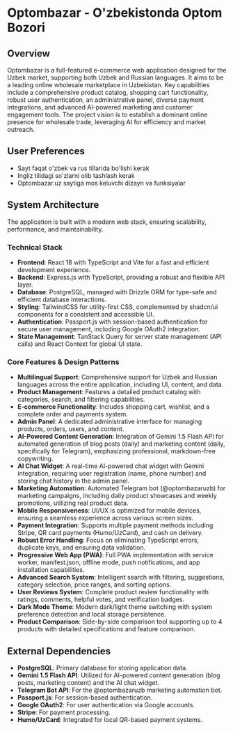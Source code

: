 # Optombazar - O'zbekistonda Optom Bozori

## Overview
Optombazar is a full-featured e-commerce web application designed for the Uzbek market, supporting both Uzbek and Russian languages. It aims to be a leading online wholesale marketplace in Uzbekistan. Key capabilities include a comprehensive product catalog, shopping cart functionality, robust user authentication, an administrative panel, diverse payment integrations, and advanced AI-powered marketing and customer engagement tools. The project vision is to establish a dominant online presence for wholesale trade, leveraging AI for efficiency and market outreach.

## User Preferences
- Sayt faqat o'zbek va rus tillarida bo'lishi kerak
- Ingliz tilidagi so'zlarni olib tashlash kerak
- Optombazar.uz saytiga mos keluvchi dizayn va funksiyalar

## System Architecture
The application is built with a modern web stack, ensuring scalability, performance, and maintainability.

### Technical Stack
-   **Frontend**: React 18 with TypeScript and Vite for a fast and efficient development experience.
-   **Backend**: Express.js with TypeScript, providing a robust and flexible API layer.
-   **Database**: PostgreSQL, managed with Drizzle ORM for type-safe and efficient database interactions.
-   **Styling**: TailwindCSS for utility-first CSS, complemented by shadcn/ui components for a consistent and accessible UI.
-   **Authentication**: Passport.js with session-based authentication for secure user management, including Google OAuth2 integration.
-   **State Management**: TanStack Query for server state management (API calls) and React Context for global UI state.

### Core Features & Design Patterns
-   **Multilingual Support**: Comprehensive support for Uzbek and Russian languages across the entire application, including UI, content, and data.
-   **Product Management**: Features a detailed product catalog with categories, search, and filtering capabilities.
-   **E-commerce Functionality**: Includes shopping cart, wishlist, and a complete order and payments system.
-   **Admin Panel**: A dedicated administrative interface for managing products, orders, users, and content.
-   **AI-Powered Content Generation**: Integration of Gemini 1.5 Flash API for automated generation of blog posts (daily) and marketing content (daily, specifically for Telegram), emphasizing professional, markdown-free copywriting.
-   **AI Chat Widget**: A real-time AI-powered chat widget with Gemini integration, requiring user registration (name, phone number) and storing chat history in the admin panel.
-   **Marketing Automation**: Automated Telegram bot (@optombazaruzb) for marketing campaigns, including daily product showcases and weekly promotions, utilizing real product data.
-   **Mobile Responsiveness**: UI/UX is optimized for mobile devices, ensuring a seamless experience across various screen sizes.
-   **Payment Integration**: Supports multiple payment methods including Stripe, QR card payments (Humo/UzCard), and cash on delivery.
-   **Robust Error Handling**: Focus on eliminating TypeScript errors, duplicate keys, and ensuring data validation.
-   **Progressive Web App (PWA)**: Full PWA implementation with service worker, manifest.json, offline mode, push notifications, and app installation capabilities.
-   **Advanced Search System**: Intelligent search with filtering, suggestions, category selection, price ranges, and sorting options.
-   **User Reviews System**: Complete product review functionality with ratings, comments, helpful votes, and verification badges.
-   **Dark Mode Theme**: Modern dark/light theme switching with system preference detection and local storage persistence.
-   **Product Comparison**: Side-by-side comparison tool supporting up to 4 products with detailed specifications and feature comparison.

## External Dependencies
-   **PostgreSQL**: Primary database for storing application data.
-   **Gemini 1.5 Flash API**: Utilized for AI-powered content generation (blog posts, marketing content) and the AI chat widget.
-   **Telegram Bot API**: For the @optombazaruzb marketing automation bot.
-   **Passport.js**: For session-based authentication.
-   **Google OAuth2**: For user authentication via Google accounts.
-   **Stripe**: For payment processing.
-   **Humo/UzCard**: Integrated for local QR-based payment systems.
